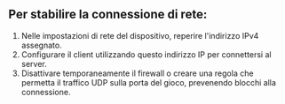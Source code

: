 ## Per stabilire la connessione di rete:

1. Nelle impostazioni di rete del dispositivo, reperire l'indirizzo IPv4 assegnato.
2. Configurare il client utilizzando questo indirizzo IP per connettersi al server.
3. Disattivare temporaneamente il firewall o creare una regola che permetta il traffico UDP sulla porta del gioco, prevenendo blocchi alla connessione.
